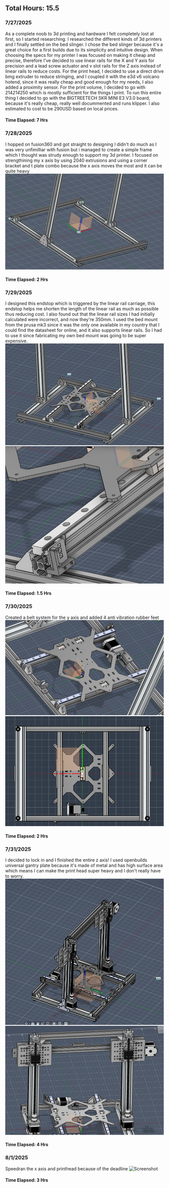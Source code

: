 ## Total Hours: 15.5
### 7/27/2025
As a complete noob to 3d printing and hardware I felt completely lost at first, so I started researching. I researched the different kinds of 3d printers and I finally settled on the bed slinger. I chose the bed slinger because it's a great choice for a first builds due to its simplicity and intuitive design. When choosing the specs for my printer I was focused on making it cheap and precise, therefore I've decided to use linear rails for the X and Y axis for precision and a lead screw actuator and v slot rails for the Z axis instead of linear rails to reduce costs. For the print head, I decided to use a direct drive bmg extruder to reduce stringing, and I coupled it with the e3d v6 volcano hotend, since it was really cheap and good enough for my needs, I also added a proximity sensor. For the print volume, I decided to go with 214*214*250 which is mostly sufficient for the things I print. To run this entire thing I decided to go with the BIGTREETECH SKR MINI E3 V3.0 board, because it's really cheap, really well docummented and runs klipper. I also estimated to cost to be 290USD based on local prices.
#### Time Elapsed: 7 Hrs 
### 7/28/2025
I hopped on fusion360 and got straight to designing I didn't do much as I was very unfimilliar with fusion but i managed to create a simple frame which I thought was strudy enough to support my 3d printer. I focused on strengthining my x axis by using 2040 extrusions and using a corner bracket and t plate combo because the x axis moves the most and it can be quite heavy
![Screenshot](https://raw.githubusercontent.com/yahia-svg/Peppermint3d/main/img/Screenshot%202025-07-31%20221633.png)
#### Time Elapsed: 2 Hrs 
### 7/29/2025
I designed this endstop which is triggered by the linear rail carriage, this endstop helps me shorten the length of the linear rail as much as possible thus reducing cost. I also found out that the linear rail sizes I had initially calculated were incorrect, and now they're 350mm. I used the bed mount from the prusa mk3 since it was the only one available in my country that I could find the datasheet for online, and it also supports linear rails. So I had to use it since fabricating my own bed mount was going to be super expensive.
![Screenshot](https://raw.githubusercontent.com/yahia-svg/Peppermint3d/main/img/Screenshot%202025-07-31%20221119.png)
![Screenshot](https://raw.githubusercontent.com/yahia-svg/Peppermint3d/main/img/Screenshot%202025-07-31%20221047.png)
#### Time Elapsed: 1.5 Hrs 
### 7/30/2025
Created a belt system for the y axis and added 4 anti vibration rubber feet
![Screenshot](https://raw.githubusercontent.com/yahia-svg/Peppermint3d/main/img/Screenshot%202025-07-31%20223112.png)
![Screenshot](https://raw.githubusercontent.com/yahia-svg/Peppermint3d/main/img/Screenshot%202025-07-31%20223540.png)
#### Time Elapsed: 2 Hrs 
### 7/31/2025
I decided to lock in and I finished the entire z axis! I used openbuilds universal gantry plate because it's made of metal and has high surface area which means I can make the print head super heavy and I don't really have to worry.
![Screenshot](https://raw.githubusercontent.com/yahia-svg/Peppermint3d/main/img/Screenshot%202025-08-01%20051617.png)
![Screenshot](https://raw.githubusercontent.com/yahia-svg/Peppermint3d/main/img/Screenshot%202025-08-01%20051750.png)
#### Time Elapsed: 4 Hrs 
### 8/1/2025
Speedran the x axis and printhead because of the deadline
![Screenshot](https://raw.githubusercontent.com/yahia-svg/Peppermint3d/main/img/speed.png)
#### Time Elapsed: 3 Hrs 

